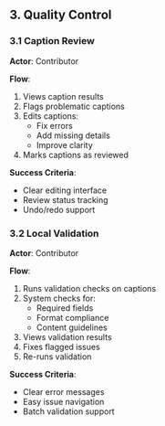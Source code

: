 
## 3. Quality Control

### 3.1 Caption Review
**Actor**: Contributor

**Flow**:
1. Views caption results
2. Flags problematic captions
3. Edits captions:
   - Fix errors
   - Add missing details
   - Improve clarity
4. Marks captions as reviewed

**Success Criteria**:
- Clear editing interface
- Review status tracking
- Undo/redo support

### 3.2 Local Validation
**Actor**: Contributor

**Flow**:
1. Runs validation checks on captions
2. System checks for:
   - Required fields
   - Format compliance
   - Content guidelines
3. Views validation results
4. Fixes flagged issues
5. Re-runs validation

**Success Criteria**:
- Clear error messages
- Easy issue navigation
- Batch validation support
